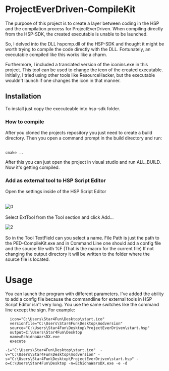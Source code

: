# ProjectEverDriven-CompileKit
The purpose of this project is to create a layer between coding in the HSP and the compilation process for ProjectEverDriven. When compiling directly from the HSP-SDK, the created executable is unable to be launched.

So, I delved into the DLL hspcmp.dll of the HSP-SDK and thought it might be worth trying to compile the code directly with the DLL. Fortunately, an executable compiled like this works like a charm.

Furthermore, I included a translated version of the iconins.exe in this project. This tool can be used to change the icon of the created executable. Initially, I tried using other tools like ResourceHacker, but the executable wouldn't launch if one changes the icon in that manner.
<h2>Installation</h2>
To install just copy the executeable into hsp-sdk folder.

<h3>How to compile</h3>
After you cloned the projects repository you just need to create a build directory. Then you open a command prompt in the build directory and run:
<br><br>

```
cmake ..
```
After this you can just open the project in visual studio and run ALL_BUILD. Now it's getting compiled.

<h3>Add as external tool to HSP Script Editor</h3>
Open the settings inside of the HSP Script Editor
<br><br>

![0](https://github.com/Star4Fun/ProjectEverDriven-CompileKit/assets/37082237/79a10efb-6cfd-4886-8af2-131062bca5fa)
<br><br>
Select ExtTool from the Tool section and click Add...

![2](https://github.com/Star4Fun/ProjectEverDriven-CompileKit/assets/37082237/2840068a-b497-4d7e-9cb1-cd0972a0162e)
<br><br>
So in the Tool TextField can you select a name. File Path is just the path to the PED-CompileKit.exe and in Command Line one should add a config file and the source file with %F (That is the macro for the current file) If not changing the output directory it will be written to the folder where the source file is located.




<h1>Usage</h1>
You can launch the program with different parameters. I've added the ability to add a config file because the commandline for external tools in HSP Script Editor isn't very long. You use the same switches like the command line except the sign. For example:

```
  icon="C:\Users\Star4Fun\Desktop\start.ico"
  versionfile="C:\Users\Star4Fun\Desktop\modversion"
  source="C:\Users\Star4Fun\Desktop\ProjectEverDriven\start.hsp"
  output=C:\Users\Star4Fun\Desktop
  name=EchidnaWarsDX.exe
  execute
```
```
-i="C:\Users\Star4Fun\Desktop\start.ico"  -v="C:\Users\Star4Fun\Desktop\modversion" -s="C:\Users\Star4Fun\Desktop\ProjectEverDriven\start.hsp" -o=C:\Users\Star4Fun\Desktop -n=EchidnaWarsDX.exe -e -d
```
